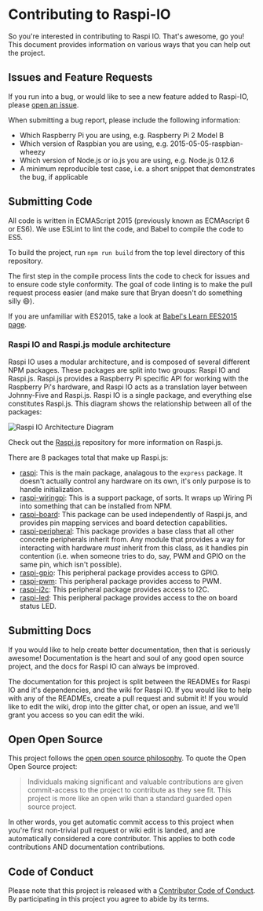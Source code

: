 # Contributing to Raspi-IO

So you're interested in contributing to Raspi IO. That's awesome, go you! This document provides information on various ways that you can help out the project.

## Issues and Feature Requests

If you run into a bug, or would like to see a new feature added to Raspi-IO, please [open an issue](https://github.com/nebrius/raspi-io/issues).

When submitting a bug report, please include the following information:

- Which Raspberry Pi you are using, e.g. Raspberry Pi 2 Model B
- Which version of Raspbian you are using, e.g. 2015-05-05-raspbian-wheezy
- Which version of Node.js or io.js you are using, e.g. Node.js 0.12.6
- A minimum reproducible test case, i.e. a short snippet that demonstrates the bug, if applicable

## Submitting Code

All code is written in ECMAScript 2015 (previously known as ECMAscript 6 or ES6). We use ESLint to lint the code, and Babel to compile the code to ES5.

To build the project,  run ```npm run build``` from the top level directory of this repository.

The first step in the compile process lints the code to check for issues and to ensure code style conformity. The goal of code linting is to make the pull request process easier (and make sure that Bryan doesn't do something silly 😄).

If you are unfamiliar with ES2015, take a look at [Babel's Learn EES2015 page](https://babeljs.io/docs/learn-es2015/).

### Raspi IO and Raspi.js module architecture

Raspi IO uses a modular architecture, and is composed of several different NPM packages. These packages are split into two groups: Raspi IO and Raspi.js. Raspi.js provides a Raspberry Pi specific API for working with the Raspberry Pi's hardware, and Raspi IO acts as a translation layer between Johnny-Five and Raspi.js. Raspi IO is a single package, and everything else constitutes Raspi.js. This diagram shows the relationship between all of the packages:

![Raspi IO Architecture Diagram](https://nebri.us/static/raspi-io-architecture.png)

Check out the [Raspi.js](https://github.com/nebrius/raspi) repository for more information on Raspi.js.

There are 8 packages total that make up Raspi.js:

- [raspi](https://github.com/nebrius/raspi): This is the main package, analagous to the `express` package. It doesn't actually control any hardware on its own, it's only purpose is to handle initialization.
- [raspi-wiringpi](https://github.com/nebrius/raspi-wiringpi): This is a support package, of sorts. It wraps up Wiring Pi into something that can be installed from NPM.
- [raspi-board](https://github.com/nebrius/raspi-board): This package can be used independently of Raspi.js, and provides pin mapping services and board detection capabilities.
- [raspi-peripheral](https://github.com/nebrius/raspi-peripheral): This package provides a base class that all other concrete peripherals inherit from. Any module that provides a way for interacting with hardware _must_ inherit from this class, as it handles pin contention (i.e. when someone tries to do, say, PWM and GPIO on the same pin, which isn't possible).
- [raspi-gpio](https://github.com/nebrius/raspi-gpio): This peripheral package provides access to GPIO.
- [raspi-pwm](https://github.com/nebrius/raspi-pwm): This peripheral package provides access to PWM.
- [raspi-i2c](https://github.com/nebrius/raspi-i2c): This peripheral package provides access to I2C.
- [raspi-led](https://github.com/nebrius/raspi-led): This peripheral package provides access to the on board status LED.

## Submitting Docs

If you would like to help create better documentation, then that is seriously awesome! Documentation is the heart and soul of any good open source project, and the docs for Raspi IO can always be improved.

The documentation for this project is split between the READMEs for Raspi IO and it's dependencies, and the wiki for Raspi IO. If you would like to help with any of the READMEs, create a pull request and submit it! If you would like to edit the wiki, drop into the gitter chat, or open an issue, and we'll grant you access so you can edit the wiki.

## Open Open Source

This project follows the [open open source philosophy](http://openopensource.org/). To quote the Open Open Source project:

> Individuals making significant and valuable contributions are given commit-access to the project to contribute as they see fit. This project is more like an open wiki than a standard guarded open source project.

In other words, you get automatic commit access to this project when you're first non-trivial pull request or wiki edit is landed, and are automatically considered a core contributor. This applies to both code contributions AND documentation contributions.

## Code of Conduct

Please note that this project is released with a [Contributor Code of Conduct](./CODE_OF_CONDUCT.md). By participating in this project you agree to abide by its terms.
